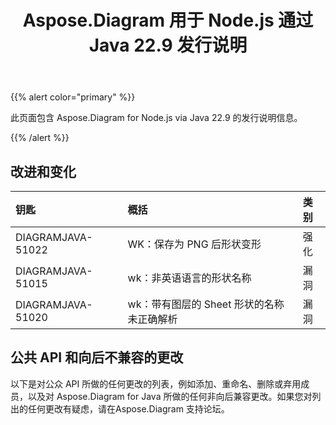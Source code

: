 ﻿---
title: Aspose.Diagram 用于 Node.js 通过 Java 22.9 发行说明
type: docs
weight: 19
url: /zh/nodejsjava/aspose-diagram-for-node-js-via-java-22-9-release-notes/
---
{{% alert color="primary" %}}

此页面包含 Aspose.Diagram for Node.js via Java 22.9 的发行说明信息。

{{% /alert %}}
## **改进和变化**  ##

|**钥匙**|**概括**|**类别**|
|:- |:- |:- |
|DIAGRAMJAVA-51022|WK：保存为 PNG 后形状变形|强化|
|DIAGRAMJAVA-51015|wk：非英语语言的形状名称|漏洞|
|DIAGRAMJAVA-51020|wk：带有图层的 Sheet 形状的名称未正确解析|漏洞|

## **公共 API 和向后不兼容的更改**
以下是对公众 API 所做的任何更改的列表，例如添加、重命名、删除或弃用成员，以及对 Aspose.Diagram for Java 所做的任何非向后兼容更改。如果您对列出的任何更改有疑虑，请在Aspose.Diagram 支持论坛。

